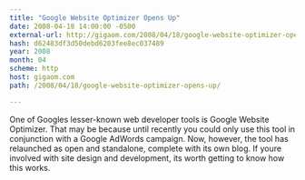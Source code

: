 ```yaml
---
title: "Google Website Optimizer Opens Up"
date: 2008-04-18 14:00:00 -0500
external-url: http://gigaom.com/2008/04/18/google-website-optimizer-opens-up/
hash: d62483df3d50debd6203fee8ec037489
year: 2008
month: 04
scheme: http
host: gigaom.com
path: /2008/04/18/google-website-optimizer-opens-up/

---
```


One of Googles lesser-known web developer tools is Google Website Optimizer. That may be because until recently you could only use this tool in conjunction with a Google AdWords campaign. Now, however, the tool has relaunched as open and standalone, complete with its own blog. If youre involved with site design and development, its worth getting to know how this works.

